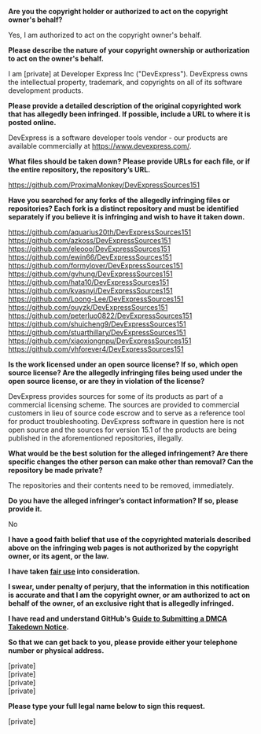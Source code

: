 **Are you the copyright holder or authorized to act on the copyright owner's behalf?**

Yes, I am authorized to act on the copyright owner's behalf.

**Please describe the nature of your copyright ownership or authorization to act on the owner's behalf.**

I am [private] at Developer Express Inc ("DevExpress"). DevExpress owns the intellectual property, trademark, and copyrights on all of its software development products.

**Please provide a detailed description of the original copyrighted work that has allegedly been infringed. If possible, include a URL to where it is posted online.**

DevExpress is a software developer tools vendor - our products are available commercially at https://www.devexpress.com/.

**What files should be taken down? Please provide URLs for each file, or if the entire repository, the repository’s URL.**

https://github.com/ProximaMonkey/DevExpressSources151

**Have you searched for any forks of the allegedly infringing files or repositories? Each fork is a distinct repository and must be identified separately if you believe it is infringing and wish to have it taken down.**

https://github.com/aquarius20th/DevExpressSources151  
https://github.com/azkoss/DevExpressSources151  
https://github.com/eleooo/DevExpressSources151  
https://github.com/ewin66/DevExpressSources151  
https://github.com/formylover/DevExpressSources151  
https://github.com/gvhung/DevExpressSources151  
https://github.com/hata10/DevExpressSources151  
https://github.com/kvasnyj/DevExpressSources151  
https://github.com/Loong-Lee/DevExpressSources151  
https://github.com/ouyzk/DevExpressSources151  
https://github.com/peterluo0822/DevExpressSources151  
https://github.com/shuicheng9/DevExpressSources151  
https://github.com/stuarthillary/DevExpressSources151  
https://github.com/xiaoxiongnpu/DevExpressSources151  
https://github.com/yhforever4/DevExpressSources151  

**Is the work licensed under an open source license? If so, which open source license? Are the allegedly infringing files being used under the open source license, or are they in violation of the license?**

DevExpress provides sources for some of its products as part of a commercial licensing scheme. The sources are provided to commercial customers in lieu of source code escrow and to serve as a reference tool for product troubleshooting. DevExpress software in question here is not open source and the sources for version 15.1 of the products are being published in the aforementioned repositories, illegally.

**What would be the best solution for the alleged infringement? Are there specific changes the other person can make other than removal? Can the repository be made private?**

The repositories and their contents need to be removed, immediately.

**Do you have the alleged infringer’s contact information? If so, please provide it.**

No

**I have a good faith belief that use of the copyrighted materials described above on the infringing web pages is not authorized by the copyright owner, or its agent, or the law.**

**I have taken <a href="https://www.lumendatabase.org/topics/22">fair use</a> into consideration.**

**I swear, under penalty of perjury, that the information in this notification is accurate and that I am the copyright owner, or am authorized to act on behalf of the owner, of an exclusive right that is allegedly infringed.**

**I have read and understand GitHub's <a href="https://docs.github.com/articles/guide-to-submitting-a-dmca-takedown-notice/">Guide to Submitting a DMCA Takedown Notice</a>.**

**So that we can get back to you, please provide either your telephone number or physical address.**

[private]  
[private]  
[private]  
[private]

**Please type your full legal name below to sign this request.**

[private]
